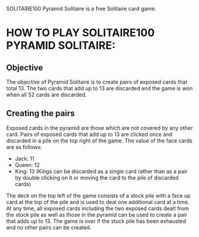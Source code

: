 SOLITAIRE100 Pyramid Solitaire is a free Solitaire card game.

# HOW TO PLAY SOLITAIRE100 PYRAMID SOLITAIRE:

## Objective

The objective of Pyramid Solitaire is to create pairs of exposed cards that total 13. The two cards that add up to 13 are discarded and the game is won when all 52 cards are discarded.

## Creating the pairs

Exposed cards in the pyramid are those which are not covered by any other card. Pairs of exposed cards that add up to 13 are clicked once and discarded in a pile on the top right of the game. The value of the face cards are as follows:
- Jack: 11
- Queen: 12
- King: 13 (Kings can be discarded as a single card rather than as a pair by double clicking on it or moving the card to the pile of discarded cards)

The deck on the top left of the game consists of a stock pile with a face up card at the top of the pile and is used to deal one additional card at a time. At any time, all exposed cards including the two exposed cards dealt from the stock pile as well as those in the pyramid can be used to create a pair that adds up to 13. The game is over if the stock pile has been exhausted and no other pairs can be created.